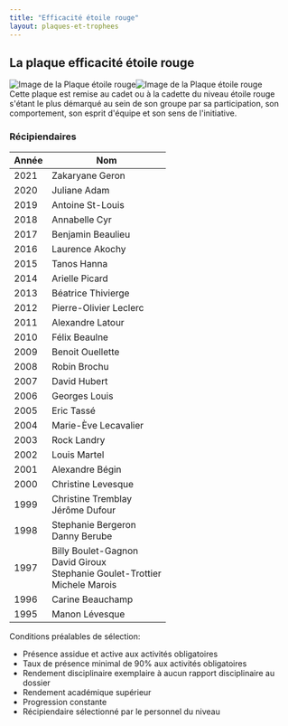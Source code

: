 ```yaml
---
title: "Efficacité étoile rouge"
layout: plaques-et-trophees
---
```


## La plaque efficacité étoile rouge   
![Image de la Plaque étoile rouge](_images/envedet/etoilerouge2.jpg "Plaque étoile rouge")![Image de la Plaque étoile rouge](_images/envedet/etoilerouge1.jpg "Plaque étoile rouge")  
Cette plaque est remise au cadet ou à la cadette du niveau étoile rouge s'étant le plus démarqué au sein de son groupe par sa participation, son comportement, son esprit d'équipe et son sens de l'initiative.

### Récipiendaires

| Année | Nom |
| --- | --- |
| 2021 | Zakaryane Geron |
| 2020 | Juliane Adam |
| 2019 | Antoine St-Louis |
| 2018 | Annabelle Cyr |
| 2017 | Benjamin Beaulieu |
| 2016 | Laurence Akochy |
| 2015 | Tanos Hanna |
| 2014 | Arielle Picard |
| 2013 | Béatrice Thivierge |
| 2012 | Pierre-Olivier Leclerc |
| 2011 | Alexandre Latour |
| 2010 | Félix Beaulne |
| 2009 | Benoit Ouellette |
| 2008 | Robin Brochu |
| 2007 | David Hubert |
| 2006 | Georges Louis |
| 2005 | Eric Tassé |
| 2004 | Marie-Ève Lecavalier |
| 2003 | Rock Landry |
| 2002 | Louis Martel |
| 2001 | Alexandre Bégin |
| 2000 | Christine Levesque |
| 1999 | Christine Tremblay  <br>Jérôme Dufour |
| 1998 | Stephanie Bergeron  <br>Danny Berube |
| 1997 | Billy Boulet-Gagnon  <br>David Giroux  <br>Stephanie Goulet-Trottier  <br>Michele Marois |
| 1996 | Carine Beauchamp |
| 1995 | Manon Lévesque |

Conditions préalables de sélection:  
- Présence assidue et active aux activités obligatoires  
- Taux de présence minimal de 90% aux activités obligatoires  
- Rendement disciplinaire exemplaire à aucun rapport disciplinaire au dossier  
- Rendement académique supérieur  
- Progression constante  
- Récipiendaire sélectionné par le personnel du niveau